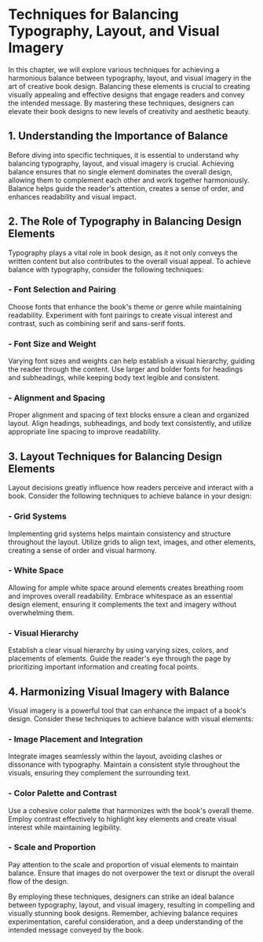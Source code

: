 Techniques for Balancing Typography, Layout, and Visual Imagery
=====================================================================================================

In this chapter, we will explore various techniques for achieving a harmonious balance between typography, layout, and visual imagery in the art of creative book design. Balancing these elements is crucial to creating visually appealing and effective designs that engage readers and convey the intended message. By mastering these techniques, designers can elevate their book designs to new levels of creativity and aesthetic beauty.

1\. Understanding the Importance of Balance
------------------------------------------

Before diving into specific techniques, it is essential to understand why balancing typography, layout, and visual imagery is crucial. Achieving balance ensures that no single element dominates the overall design, allowing them to complement each other and work together harmoniously. Balance helps guide the reader's attention, creates a sense of order, and enhances readability and visual impact.

2\. The Role of Typography in Balancing Design Elements
------------------------------------------------------

Typography plays a vital role in book design, as it not only conveys the written content but also contributes to the overall visual appeal. To achieve balance with typography, consider the following techniques:

### - Font Selection and Pairing

Choose fonts that enhance the book's theme or genre while maintaining readability. Experiment with font pairings to create visual interest and contrast, such as combining serif and sans-serif fonts.

### - Font Size and Weight

Varying font sizes and weights can help establish a visual hierarchy, guiding the reader through the content. Use larger and bolder fonts for headings and subheadings, while keeping body text legible and consistent.

### - Alignment and Spacing

Proper alignment and spacing of text blocks ensure a clean and organized layout. Align headings, subheadings, and body text consistently, and utilize appropriate line spacing to improve readability.

3\. Layout Techniques for Balancing Design Elements
--------------------------------------------------

Layout decisions greatly influence how readers perceive and interact with a book. Consider the following techniques to achieve balance in your design:

### - Grid Systems

Implementing grid systems helps maintain consistency and structure throughout the layout. Utilize grids to align text, images, and other elements, creating a sense of order and visual harmony.

### - White Space

Allowing for ample white space around elements creates breathing room and improves overall readability. Embrace whitespace as an essential design element, ensuring it complements the text and imagery without overwhelming them.

### - Visual Hierarchy

Establish a clear visual hierarchy by using varying sizes, colors, and placements of elements. Guide the reader's eye through the page by prioritizing important information and creating focal points.

4\. Harmonizing Visual Imagery with Balance
------------------------------------------

Visual imagery is a powerful tool that can enhance the impact of a book's design. Consider these techniques to achieve balance with visual elements:

### - Image Placement and Integration

Integrate images seamlessly within the layout, avoiding clashes or dissonance with typography. Maintain a consistent style throughout the visuals, ensuring they complement the surrounding text.

### - Color Palette and Contrast

Use a cohesive color palette that harmonizes with the book's overall theme. Employ contrast effectively to highlight key elements and create visual interest while maintaining legibility.

### - Scale and Proportion

Pay attention to the scale and proportion of visual elements to maintain balance. Ensure that images do not overpower the text or disrupt the overall flow of the design.

By employing these techniques, designers can strike an ideal balance between typography, layout, and visual imagery, resulting in compelling and visually stunning book designs. Remember, achieving balance requires experimentation, careful consideration, and a deep understanding of the intended message conveyed by the book.
